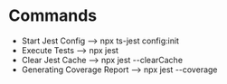 # Commands

* Start Jest Config --> npx ts-jest config:init </br>
* Execute Tests --> npx jest </br>
* Clear Jest Cache --> npx jest --clearCache </br>
* Generating Coverage Report --> npx jest --coverage
